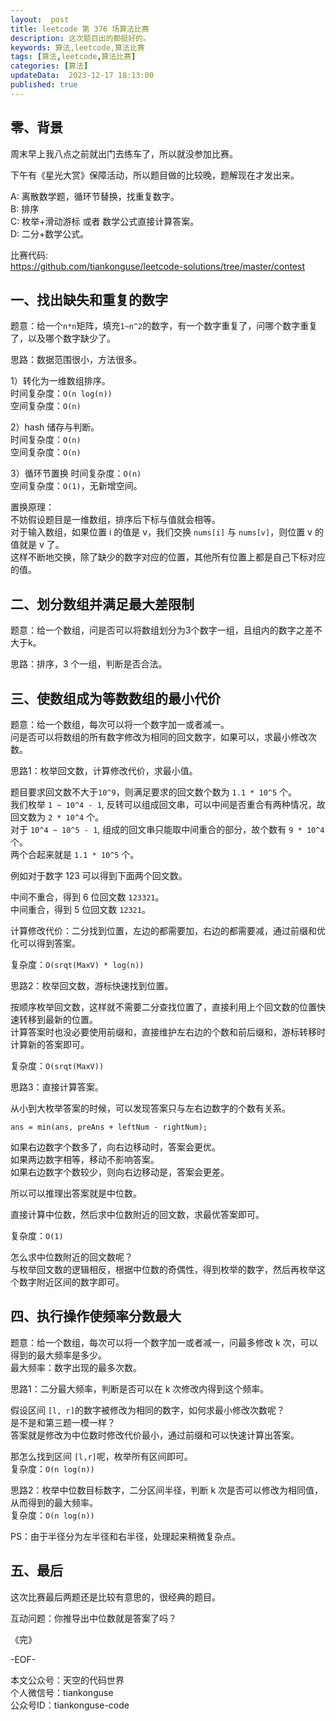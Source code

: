```yaml
---   
layout:  post  
title: leetcode 第 376 场算法比赛  
description: 这次题目出的都挺好的。       
keywords: 算法,leetcode,算法比赛  
tags: [算法,leetcode,算法比赛]  
categories: [算法]  
updateData:  2023-12-17 18:13:00  
published: true  
---  
```



## 零、背景  


周末早上我八点之前就出门去练车了，所以就没参加比赛。  


下午有《星光大赏》保障活动，所以题目做的比较晚，题解现在才发出来。  


A: 离散数学题，循环节替换，找重复数字。  
B: 排序  
C: 枚举+滑动游标 或者 数学公式直接计算答案。  
D: 二分+数学公式。  


比赛代码:  
https://github.com/tiankonguse/leetcode-solutions/tree/master/contest  


## 一、找出缺失和重复的数字  


题意：给一个`n*n`矩阵，填充`1~n^2`的数字，有一个数字重复了，问哪个数字重复了，以及哪个数字缺少了。  


思路：数据范围很小，方法很多。  


1）转化为一维数组排序。  
时间复杂度：`O(n log(n))`  
空间复杂度：`O(n)`  


2）hash 储存与判断。  
时间复杂度：`O(n)`  
空间复杂度：`O(n)`  


3）循环节置换
时间复杂度：`O(n)`  
空间复杂度：`O(1)`，无新增空间。   


置换原理：  
不妨假设题目是一维数组，排序后下标与值就会相等。  
对于输入数组，如果位置 i 的值是 v，我们交换 `nums[i]` 与 `nums[v]`，则位置 v 的值就是 v 了。  
这样不断地交换，除了缺少的数字对应的位置，其他所有位置上都是自己下标对应的值。  


## 二、划分数组并满足最大差限制  


题意：给一个数组，问是否可以将数组划分为3个数字一组，且组内的数字之差不大于k。  


思路：排序，3 个一组，判断是否合法。  


## 三、使数组成为等数数组的最小代价  


题意：给一个数组，每次可以将一个数字加一或者减一。  
问是否可以将数组的所有数字修改为相同的回文数字，如果可以，求最小修改次数。  


思路1：枚举回文数，计算修改代价，求最小值。  


题目要求回文数不大于`10^9`，则满足要求的回文数个数为 `1.1 * 10^5` 个。  
我们枚举 `1 ~ 10^4 - 1`, 反转可以组成回文串，可以中间是否重合有两种情况，故回文数为 `2 * 10^4` 个。  
对于 `10^4 ~ 10^5 - 1`,  组成的回文串只能取中间重合的部分，故个数有 `9 * 10^4`个。  
两个合起来就是 `1.1 * 10^5` 个。  


例如对于数字 123 可以得到下面两个回文数。  


中间不重合，得到 6 位回文数 `123321`。  
中间重合，得到 5 位回文数 `12321`。  


计算修改代价：二分找到位置，左边的都需要加，右边的都需要减，通过前缀和优化可以得到答案。  


复杂度：`O(srqt(MaxV) * log(n))`  


思路2：枚举回文数，游标快速找到位置。  


按顺序枚举回文数，这样就不需要二分查找位置了，直接利用上个回文数的位置快速转移到最新的位置。  
计算答案时也没必要使用前缀和，直接维护左右边的个数和前后缀和，游标转移时计算新的答案即可。  


复杂度：`O(srqt(MaxV))`  


思路3：直接计算答案。  


从小到大枚举答案的时候，可以发现答案只与左右边数字的个数有关系。  


```
ans = min(ans, preAns + leftNum - rightNum);
```


如果右边数字个数多了，向右边移动时，答案会更优。  
如果两边数字相等，移动不影响答案。  
如果右边数字个数较少，则向右边移动是，答案会更差。  


所以可以推理出答案就是中位数。  


直接计算中位数，然后求中位数附近的回文数，求最优答案即可。  


复杂度：`O(1)`  


怎么求中位数附近的回文数呢？  
与枚举回文数的逻辑相反，根据中位数的奇偶性，得到枚举的数字，然后再枚举这个数字附近区间的数字即可。  


## 四、执行操作使频率分数最大  


题意：给一个数组，每次可以将一个数字加一或者减一，问最多修改 k 次，可以得到的最大频率是多少。  
最大频率：数字出现的最多次数。  


思路1：二分最大频率，判断是否可以在 k 次修改内得到这个频率。  


假设区间 `[l, r]`的数字被修改为相同的数字，如何求最小修改次数呢？  
是不是和第三题一模一样？  
答案就是修改为中位数时修改代价最小，通过前缀和可以快速计算出答案。  


那怎么找到区间 `[l,r]`呢，枚举所有区间即可。  
复杂度：`O(n log(n))`  


思路2：枚举中位数目标数字，二分区间半径，判断 k 次是否可以修改为相同值，从而得到的最大频率。  
复杂度：`O(n log(n))`  


PS：由于半径分为左半径和右半径，处理起来稍微复杂点。  


## 五、最后  


这次比赛最后两题还是比较有意思的，很经典的题目。  


互动问题：你推导出中位数就是答案了吗？  



《完》  


-EOF-  



本文公众号：天空的代码世界  
个人微信号：tiankonguse  
公众号ID：tiankonguse-code  
  


